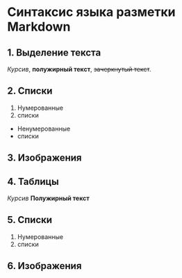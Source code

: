 # Синтаксис языка разметки Markdown

## 1. Выделение текста

*Курсив*, 
**полужирный текст**,
~~зачеркнутый текст~~.

## 2. Списки

 1. Нумерованные
 2. списки

 * Ненумерованные
 * списки

## 3. Изображения

## 4. Таблицы

*Курсив* 
**Полужирный текст**

## 5. Списки

1. Нумерованные
2. списки

## 6. Изображения